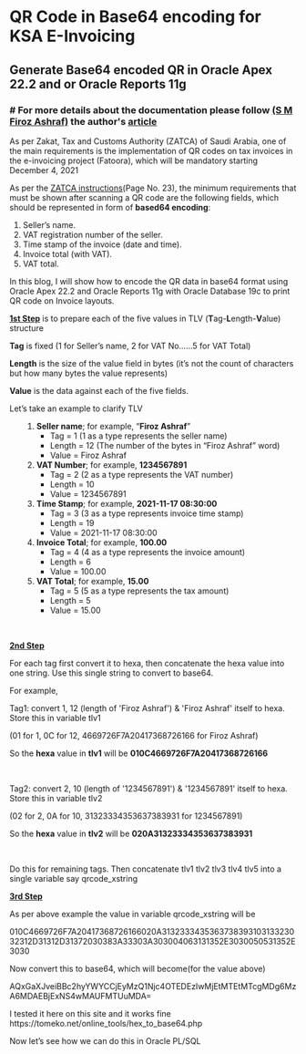 <html>
<h1>QR Code in Base64 encoding for KSA E-Invoicing</h1>
<h2>Generate Base64 encoded QR in Oracle Apex 22.2 and or Oracle Reports 11g</h2>


<h3># For more details about the documentation please follow <a href="https://people.sap.com/firoz.ashraf2"  target="_blank" >(S M Firoz Ashraf)</a> the author's <a href="https://blogs.sap.com/2021/11/18/qr-code-in-base64-encoding-for-ksa-e-invoicing/">article</a></h3>

 <p>As per Zakat, Tax and Customs Authority (ZATCA) of Saudi Arabia, one of the main requirements is the implementation of QR codes on tax invoices in the e-invoicing project (Fatoora), which will be mandatory starting December 4, 2021</p>
<p>As per the <a href="https://zatca.gov.sa/ar/E-Invoicing/SystemsDevelopers/Documents/20210528_ZATCA_Electronic_Invoice_Security_Features_Implementation_Standards_vShared.pdf"  target="_blank" >ZATCA instructions</a>(Page No. 23), the minimum requirements that must be shown after scanning a QR code are the following fields, which should be represented in form of <strong>based64 encoding</strong>:</p>
<ol type="1">
<li>Seller’s name.</li>
<li>VAT registration number of the seller.</li>
<li>Time stamp of the invoice (date and time).</li>
<li>Invoice total (with VAT).</li>
<li>VAT total.</li>
</ol>
<p>In this blog,  I will show how to encode the QR data in base64 format using Oracle Apex 22.2 and Oracle Reports 11g with Oracle Database 19c to print QR code on Invoice layouts.</p>
<p><span style="text-decoration: underline"><strong>1st Step</strong></span> is to prepare each of the five values in TLV (<strong>T</strong>ag-<strong>L</strong>ength-<strong>V</strong>alue) structure</p>
<p><strong>Tag</strong> is fixed (1 for Seller&#8217;s name, 2 for VAT No&#8230;&#8230;5 for VAT Total)</p>
<p><strong>Length</strong> is the size of the value field in bytes (it’s not the count of characters but how many bytes the value represents)</p>
<p><strong>Value</strong> is the data against each of the five fields.</p>
<p>Let&#8217;s take an example to clarify TLV</p>
<ul>
<li style="list-style-type: none">
<ol>
<li><strong>Seller name</strong>; for example, “<strong>Firoz Ashraf</strong>”
<ul>
<li>Tag      = 1 (1 as a type represents the seller name)</li>
<li>Length = 12 (The number of the bytes in “Firoz Ashraf” word)</li>
<li>Value   = Firoz Ashraf</li>
</ul>
</li>
<li><strong>VAT Number</strong>; for example, <strong>1234567891</strong>
<ul>
<li>Tag      = 2 (2 as a type represents the VAT number)</li>
<li>Length = 10</li>
<li>Value   = 1234567891</li>
</ul>
</li>
<li><strong>Time Stamp</strong>; for example, <strong>2021-11-17 08:30:00</strong>
<ul>
<li>Tag      = 3 (3 as a type represents invoice time stamp)</li>
<li>Length = 19</li>
<li>Value   = 2021-11-17 08:30:00</li>
</ul>
</li>
<li><strong>Invoice Total</strong>; for example, <strong>100.00</strong>
<ul>
<li>Tag      = 4 (4 as a type represents the invoice amount)</li>
<li>Length = 6</li>
<li>Value   = 100.00</li>
</ul>
</li>
<li><strong>VAT Total</strong>; for example, <strong>15.00</strong>
<ul>
<li>Tag      = 5 (5 as a type represents the tax amount)</li>
<li>Length = 5</li>
<li>Value   = 15.00</li>
</ul>
</li>
</ol>
</li>
</ul>
<p>&nbsp;</p>
<p><span style="text-decoration: underline"><strong>2nd Step</strong></span></p>
<p>For each tag first convert it to hexa, then concatenate the hexa value into one string. Use this single string to convert to base64.</p>
<p>For example,</p>
<p>Tag1: convert 1, 12 (length of 'Firoz Ashraf') &amp; 'Firoz Ashraf' itself to hexa. Store this in variable tlv1</p>
<p>(01 for 1, 0C for 12, 4669726F7A20417368726166 for Firoz Ashraf)</p>
<p>So the <strong>hexa</strong> value in <strong>tlv1</strong> will be <strong>010C4669726F7A20417368726166</strong></p>
<p>&nbsp;</p>
<p>Tag2: convert 2, 10 (length of '1234567891') &amp; '1234567891' itself to hexa. Store this in variable tlv2</p>
<p>(02 for 2, 0A for 10, 31323334353637383931 for 1234567891)</p>
<p>So the <strong>hexa</strong> value in <strong>tlv2</strong> will be <strong>020A31323334353637383931 </strong></p>
<p>&nbsp;</p>
<p>Do this for remaining tags. Then concatenate tlv1 tlv2 tlv3 tlv4 tlv5 into a single variable say <!--StartFragment -->qrcode_xstring</p>

<p><span style="text-decoration: underline"><strong>3rd Step</strong></span></p>
<p>As per above example the value in variable qrcode_xstring will be</p>
<p>010C4669726F7A20417368726166020A313233343536373839310313323032312D31312D31372030383A33303A303004063131352E3030050531352E3030</p>
<p>Now convert this to base64, which will become(for the value above)</p>
<p>AQxGaXJveiBBc2hyYWYCCjEyMzQ1Njc4OTEDEzIwMjEtMTEtMTcgMDg6MzA6MDAEBjExNS4wMAUFMTUuMDA=</p>
<p>I tested it here on this site and it works fine https://tomeko.net/online_tools/hex_to_base64.php
</p>
<p>Now let&#8217;s see how we can do this in Oracle PL/SQL</p>
 </html>
